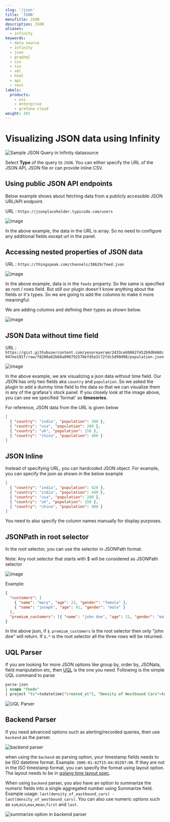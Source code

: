 ```yaml
---
slug: '/json'
title: 'JSON'
menuTitle: JSON
description: JSON
aliases:
  - infinity
keywords:
  - data source
  - infinity
  - json
  - graphql
  - csv
  - tsv
  - xml
  - html
  - api
  - rest
labels:
  products:
    - oss
    - enterprise
    - grafana cloud
weight: 301
---
```


# Visualizing JSON data using Infinity

![Sample JSON Query in Infinity datasource](https://user-images.githubusercontent.com/153843/189874914-6b49d3ec-2030-46ea-b14e-fdd48628345e.png#center)

Select **Type** of the query to `JSON`. You can either specify the URL of the JSON API, JSON file or can provide inline CSV.

## Using public JSON API endpoints

Below example shows about fetching data from a publicly accessible JSON URL/API endpoint.

URL : `https://jsonplaceholder.typicode.com/users`

![image](https://user-images.githubusercontent.com/153843/108413678-34314c80-7223-11eb-9cce-603134ec2d48.png#center)

In the above example, the data in the URL is array. So no need to configure any additional fields except url in the panel.

## Accessing nested properties of JSON data

URL : `https://thingspeak.com/channels/38629/feed.json`

![image](https://user-images.githubusercontent.com/153843/108415043-de5da400-7224-11eb-9295-d49fcc18464a.png#center)

In the above example, data is in the `feeds` property. So the same is specified as root / rows field. But still our plugin doesn't know anything about the fields or it's types. So we are going to add the columns to make it more meaningful.

We are adding columns and defining their types as shown below.

![image](https://user-images.githubusercontent.com/153843/108427049-7dd66300-7234-11eb-8d27-cec50945a66c.png#center)

## JSON Data without time field

URL : `https://gist.githubusercontent.com/yesoreyeram/2433ce69862f452b9d0460c947ee191f/raw/f8200a62b68a096792578efd5e3c72fdc5d99d98/population.json`

![image](https://user-images.githubusercontent.com/153843/108415716-cdf9f900-7225-11eb-8e0d-5d767104a080.png#center)

In the above example, we are visualizing a json data without time field. Our JSON has only two fields aka `country` and `population`. So we asked the plugin to add a dummy time field to the data so that we can visualize them in any of the grafana's stock panel. If you closely look at the image above, you can see we specified 'format' as **timeseries**.

For reference, JSON data from the URL is given below

```json
[
  { "country": "india", "population": 300 },
  { "country": "usa", "population": 200 },
  { "country": "uk", "population": 150 },
  { "country": "china", "population": 400 }
]
```

## JSON Inline

Instead of specifying URL, you can hardcoded JSON object. For example, you can specify the json as shown in the below example

```json
[
  { "country": "india", "population": 420 },
  { "country": "india", "population": 440 },
  { "country": "usa", "population": 200 },
  { "country": "uk", "population": 150 },
  { "country": "china", "population": 400 }
]
```

You need to also specify the column names manually for display purposes.

## JSONPath in root selector

In the root selector, you can use the selector in JSONPath format.

Note: Any root selector that starts with $ will be considered as JSONPath selector

![image](https://user-images.githubusercontent.com/153843/100856870-ddb63c80-3483-11eb-8e3c-791c161d3cc7.png#center)

Example:

```json
{
  "customers": [
    { "name": "mary", "age": 22, "gender": "female" },
    { "name": "joseph", "age": 41, "gender": "male" }
  ],
  "premium_customers": [{ "name": "john doe", "age": 21, "gender": "male" }]
}
```

In the above json, if `$.premium_customers` is the root selector then only "john doe" will return. If `$.*` is the root selector all the three rows will be returned.

## UQL Parser

If you are looking for more JSON options like group by, order by, JSONata, field manipulation etc, then [UQL](/docs/uql) is the one you need. Following is the simple UQL command to parse

```sql
parse-json
| scope "feeds"
| project "ts"=todatetime("created_at"), "Density of Westbound Cars"=tonumber("field1"), "Density of Eastbound Cars"=tonumber("field2")
```

![UQL Parser](https://user-images.githubusercontent.com/153843/189878439-ec8266e3-cb16-4cbf-8718-2371a3a7276c.png#center)

## Backend Parser

If you need advanced options such as alerting/recorded queries, then use `backend` as the parser.

![backend parser](https://user-images.githubusercontent.com/153843/189875668-3ac061a9-c548-4bfe-abcc-6d0d7e6bdb55.png#center)

when using the `backend` as parsing option, your timestamp fields needs to be ISO datetime format. Example: `2006-01-02T15:04:05Z07:00`. If they are not in the ISO timestamp format, you can specify the format using layout option. The layout needs to be in [golang time layout spec](https://www.geeksforgeeks.org/time-formatting-in-golang/).

When using `backend` parser, you also have an option to summarize the numeric fields into a single aggregated number using Summarize field. Example usage: `last(density_of_eastbound_cars) - last(density_of_westbound_cars)`. You can also use numeric options such as `sum`,`min`,`max`,`mean`,`first` and `last`.

![summarize option in backend parser](https://user-images.githubusercontent.com/153843/189877393-b7d83da7-0e1d-41cd-a003-814bb2963347.png#center)
